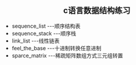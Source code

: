 ## <div align="center">c语言数据结构练习</div>
+ sequence_list   ---顺序结构表
+ sequence_stack  ---顺序栈
+ link_list ---线性链表
+ feel_the_base ---十进制转换任意进制
+ sparce_matrix ---稀疏矩阵数组方式三元组转置
